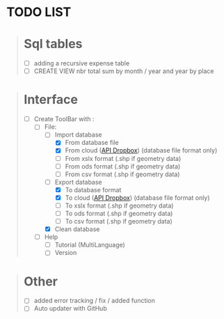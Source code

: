 # TODO LIST

> # Sql tables
> - [ ] adding a recursive expense table
> - [ ] CREATE VIEW nbr total sum by month / year and year by place

> # Interface
>  - [ ] Create ToolBar with :
>    - [ ] File:
>      - [ ] Import database
>        - [X] From database file
>        - [X] From cloud ([API Dropbox](https://www.dropbox.com/developers/documentation/http/documentation)) (database file format only)
>        - [ ] From xslx format (.shp if geometry data)
>        - [ ] From ods format (.shp if geometry data)
>        - [ ] From csv format (.shp if geometry data)
>      - [ ] Export database
>        - [X] To database format
>        - [X] To cloud ([API Dropbox](https://www.dropbox.com/developers/documentation/http/documentation)) (database file format only)
>        - [ ] To xslx format (.shp if geometry data)
>        - [ ] To ods format (.shp if geometry data)
>        - [ ] To csv format (.shp if geometry data)
>      - [X] Clean database
>    - [ ] Help
>      - [ ] Tutorial (MultiLanguage) 
>      - [ ] Version

> # Other
> - [ ] added error tracking / fix / added function
> - [ ] Auto updater with GitHub